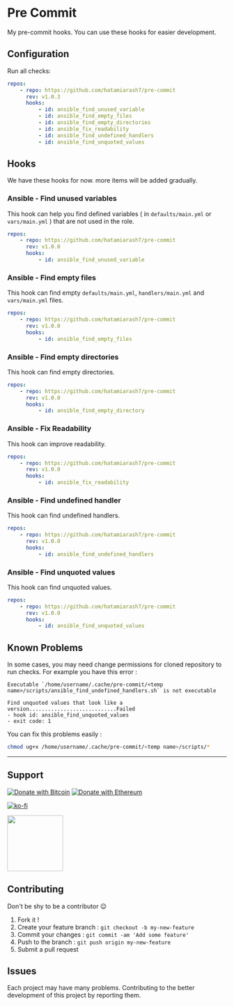 # Pre Commit

My pre-commit hooks. You can use these hooks for easier development.

## Configuration

Run all checks:

```yaml
repos:
    - repo: https://github.com/hatamiarash7/pre-commit
      rev: v1.0.3
      hooks:
          - id: ansible_find_unused_variable
          - id: ansible_find_empty_files
          - id: ansible_find_empty_directories
          - id: ansible_fix_readability
          - id: ansible_find_undefined_handlers
          - id: ansible_find_unquoted_values
```

## Hooks

We have these hooks for now. more items will be added gradually.

### Ansible - Find unused variables

This hook can help you find defined variables ( in `defaults/main.yml` or `vars/main.yml` ) that are not used in the role.

```yaml
repos:
    - repo: https://github.com/hatamiarash7/pre-commit
      rev: v1.0.0
      hooks:
          - id: ansible_find_unused_variable
```

### Ansible - Find empty files

This hook can find empty `defaults/main.yml`, `handlers/main.yml` and `vars/main.yml` files.

```yaml
repos:
    - repo: https://github.com/hatamiarash7/pre-commit
      rev: v1.0.0
      hooks:
          - id: ansible_find_empty_files
```

### Ansible - Find empty directories

This hook can find empty directories.

```yaml
repos:
    - repo: https://github.com/hatamiarash7/pre-commit
      rev: v1.0.0
      hooks:
          - id: ansible_find_empty_directory
```

### Ansible - Fix Readability

This hook can improve readability.

```yaml
repos:
    - repo: https://github.com/hatamiarash7/pre-commit
      rev: v1.0.0
      hooks:
          - id: ansible_fix_readability
```

### Ansible - Find undefined handler

This hook can find undefined handlers.

```yaml
repos:
    - repo: https://github.com/hatamiarash7/pre-commit
      rev: v1.0.0
      hooks:
          - id: ansible_find_undefined_handlers
```

### Ansible - Find unquoted values

This hook can find unquoted values.

```yaml
repos:
    - repo: https://github.com/hatamiarash7/pre-commit
      rev: v1.0.0
      hooks:
          - id: ansible_find_unquoted_values
```

## Known Problems

In some cases, you may need change permissions for cloned repository to run checks. For example you have this error :

```lang-none
Executable `/home/username/.cache/pre-commit/<temp name>/scripts/ansible_find_undefined_handlers.sh` is not executable

Find unquoted values that look like a version............................Failed
- hook id: ansible_find_unquoted_values
- exit code: 1
```

You can fix this problems easily :

```bash
chmod ug+x /home/username/.cache/pre-commit/<temp name>/scripts/*
```

---

## Support

[![Donate with Bitcoin](https://en.cryptobadges.io/badge/micro/bc1qmmh6vt366yzjt3grjxjjqynrrxs3frun8gnxrz)](https://en.cryptobadges.io/donate/bc1qmmh6vt366yzjt3grjxjjqynrrxs3frun8gnxrz) [![Donate with Ethereum](https://en.cryptobadges.io/badge/micro/0x0831bD72Ea8904B38Be9D6185Da2f930d6078094)](https://en.cryptobadges.io/donate/0x0831bD72Ea8904B38Be9D6185Da2f930d6078094)

[![ko-fi](https://www.ko-fi.com/img/githubbutton_sm.svg)](https://ko-fi.com/D1D1WGU9)

<div><a href="https://payping.ir/@hatamiarash7"><img src="https://cdn.payping.ir/statics/Payping-logo/Trust/blue.svg" height="128" width="128"></a></div>

## Contributing

Don't be shy to be a contributor 😉

1. Fork it !
2. Create your feature branch : `git checkout -b my-new-feature`
3. Commit your changes : `git commit -am 'Add some feature'`
4. Push to the branch : `git push origin my-new-feature`
5. Submit a pull request

## Issues

Each project may have many problems. Contributing to the better development of this project by reporting them.
